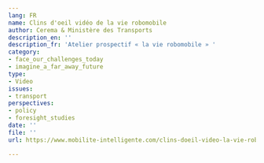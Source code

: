 ```yaml
---
lang: FR
name: Clins d'oeil vidéo de la vie robomobile
author: Cerema & Ministère des Transports
description_en: ''
description_fr: 'Atelier prospectif « la vie robomobile » '
category:
- face_our_challenges_today
- imagine_a_far_away_future
type:
- Video
issues:
- transport
perspectives:
- policy
- foresight_studies
date: ''
file: ''
url: https://www.mobilite-intelligente.com/clins-doeil-video-la-vie-robomobile

---
```

